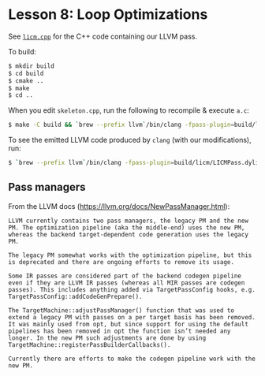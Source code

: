 # Lesson 8: Loop Optimizations

See [`licm.cpp`](./licm/licm.cpp) for the C++ code containing our LLVM pass. 


To build:
```bash
$ mkdir build
$ cd build
$ cmake ..
$ make
$ cd ..
```

When you edit `skeleton.cpp`, run the following to recompile & execute `a.c`:
```bash
$ make -C build && `brew --prefix llvm`/bin/clang -fpass-plugin=build/licm/LICMPass.dylib a.c
```

To see the emitted LLVM code produced by `clang` (with our modifications), run:
```bash
$ `brew --prefix llvm`/bin/clang -fpass-plugin=build/licm/LICMPass.dylib -emit-llvm -S -o - a.c
```

## Pass managers
From the LLVM docs (https://llvm.org/docs/NewPassManager.html):

```
LLVM currently contains two pass managers, the legacy PM and the new PM. The optimization pipeline (aka the middle-end) uses the new PM, whereas the backend target-dependent code generation uses the legacy PM.

The legacy PM somewhat works with the optimization pipeline, but this is deprecated and there are ongoing efforts to remove its usage.

Some IR passes are considered part of the backend codegen pipeline even if they are LLVM IR passes (whereas all MIR passes are codegen passes). This includes anything added via TargetPassConfig hooks, e.g. TargetPassConfig::addCodeGenPrepare().

The TargetMachine::adjustPassManager() function that was used to extend a legacy PM with passes on a per target basis has been removed. It was mainly used from opt, but since support for using the default pipelines has been removed in opt the function isn’t needed any longer. In the new PM such adjustments are done by using TargetMachine::registerPassBuilderCallbacks().

Currently there are efforts to make the codegen pipeline work with the new PM.
```